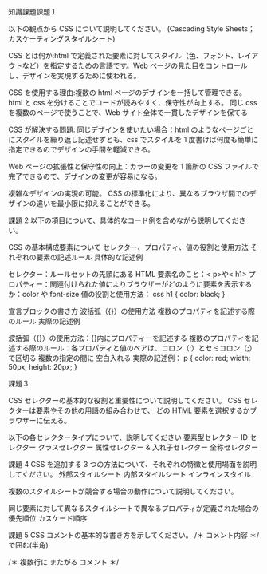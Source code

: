 知識課題課題１

以下の観点から CSS について説明してください。
(Cascading Style Sheets；カスケーティングスタイルシート)

CSS とは何か:html で定義された要素に対してスタイル（色、フォント、レイアウトなど）を指定するための言語です。Web ページの見た目をコントロールし、デザインを実現するために使われる。

CSS を使用する理由:複数の html ページのデザインを一括して管理できる。
html と css を分けることでコードが読みやすく、保守性が向上する。
同じ css を複数のページで使うことで、Web サイト全体で一貫したデザインを保てる

CSS が解決する問題:
同じデザインを使いたい場合：html のようなページごとにスタイルを繰り返し記述せずとも、css でスタイルを 1 度書けば何度も簡単に指定できるのでデザインの手間を軽減できる。

Web ページの拡張性と保守性の向上：カラーの変更を 1 箇所の CSS ファイルで完了できるので、デザインの変更が容易になる。

複雑なデザインの実現の可能。
CSS の標準化により、異なるブラウザ間でのデザインの違いを最小限に抑えることができる。

課題 2
以下の項目について、具体的なコード例を含めながら説明してください。

CSS の基本構成要素について
セレクター、プロパティ、値の役割と使用方法
それぞれの要素の記述ルール
具体的な記述例

セレクター：ルールセットの先頭にある HTML 要素名のこと：< p>や< h1>
プロパティー：関連付けられた値によりブラウザーがどのように要素を表示するか：color や font-size
値の役割と使用方法：
css
h1 {
color: black;
}

宣言ブロックの書き方
波括弧（{}）の使用方法
複数のプロパティを記述する際のルール
実際の記述例

波括弧（{}）の使用方法：{}内にプロパティーを記述する
複数のプロパティを記述する際のルール：各プロパティと値のペアは、コロン（:）とセミコロン（;）で区切る
複数の指定の間に 空白入れる
実際の記述例：
p {
color: red;
width: 50px;
height: 20px;
}

課題３

CSS セレクターの基本的な役割と重要性について説明してください。
CSS セレクターは要素やその他の用語の組み合わせで、
どの HTML 要素を選択するかブラウザーに伝える。

以下の各セレクタータイプについて、説明してください
要素型セレクター
ID セレクター
クラスセレクター
属性セレクター
& 入れ子セレクター
全称セレクター

課題 4
CSS を追加する 3 つの方法について、それぞれの特徴と使用場面を説明してください。
外部スタイルシート
内部スタイルシート
インラインスタイル

複数のスタイルシートが競合する場合の動作について説明してください。

同じ要素に対して異なるスタイルシートで異なるプロパティが定義された場合の優先順位
カスケード順序

課題 5
CSS コメントの基本的な書き方を示してください。
/＊ コメント内容 ＊/で囲む(半角)

/＊
複数行に
またがる
コメント
＊/
